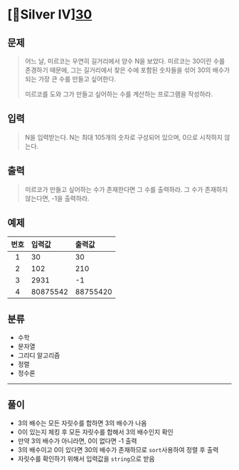 # [🥈Silver Ⅳ][30](https://www.acmicpc.net/problem/10610)
## 문제
> 어느 날, 미르코는 우연히 길거리에서 양수 N을 보았다. 미르코는 30이란 수를 존경하기 때문에, 그는 길거리에서 찾은 수에 포함된 숫자들을 섞어 30의 배수가 되는 가장 큰 수를 만들고 싶어한다.
> 
> 미르코를 도와 그가 만들고 싶어하는 수를 계산하는 프로그램을 작성하라.
## 입력
> N을 입력받는다. N는 최대 105개의 숫자로 구성되어 있으며, 0으로 시작하지 않는다.
## 출력
> 미르코가 만들고 싶어하는 수가 존재한다면 그 수를 출력하라. 그 수가 존재하지 않는다면, -1을 출력하라.
## 예제
| 번호 | 입력값 | 출력값 |
|:---:|:---|:---|
|1|30|30|
|2|102|210|
|3|2931|-1|
|4|80875542|88755420|

## 분류
+ 수학
+ 문자열
+ 그리디 알고리즘
+ 정렬
+ 정수론

---------
## 풀이
+ 3의 배수는 모든 자릿수를 합하면 3의 배수가 나옴
+ 0이 있는지 체킹 후 모든 자릿수를 합해서 3의 배수인지 확인
+ 만약 3의 배수가 아니라면, 0이 없다면 -1 출력
+ 3의 배수이고 0이 있다면 30의 배수가 존재하므로 `sort`사용하여 정렬 후 출력
+ 자릿수를 확인하기 위해서 입력값을 `string`으로 받음